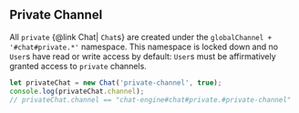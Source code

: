 ## Private Channel

All ```private``` {@link Chat| ```Chat```s} are created under the ```globalChannel + '#chat#private.*'``` namespace. This namespace is locked down and no ```User```s have read or write access by default: ```User```s must be affirmatively granted access to ```private``` channels.

```js
let privateChat = new Chat('private-channel', true);
console.log(privateChat.channel);
// privateChat.channel == "chat-engine#chat#private.#private-channel"
```

